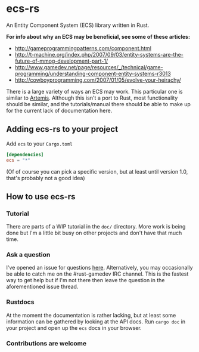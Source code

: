 ecs-rs
======
An Entity Component System (ECS) library written in Rust.

**For info about why an ECS may be beneficial, see some of these articles:**

- http://gameprogrammingpatterns.com/component.html
- http://t-machine.org/index.php/2007/09/03/entity-systems-are-the-future-of-mmog-development-part-1/
- http://www.gamedev.net/page/resources/_/technical/game-programming/understanding-component-entity-systems-r3013
- http://cowboyprogramming.com/2007/01/05/evolve-your-heirachy/

There is a large variety of ways an ECS may work. This particular one is similar to
[Artemis](http://gamadu.com/artemis/).
Although this isn't a port to Rust, most functionality should be similar, and the
tutorials/manual there should be able to make up for the current lack of documentation here.

## Adding ecs-rs to your project
Add `ecs` to your `Cargo.toml`
```toml
[dependencies]
ecs = "*"
```
(Of of course you can pick a specific version, but at least until version 1.0, that's probably not a good idea)

## How to use ecs-rs
### Tutorial
There are parts of a WIP tutorial in the `doc/` directory. More work is being done but I'm a little bit busy on other projects and don't have that much time.
### Ask a question
I've opened an issue for questions [here](https://github.com/HeroesGrave/ecs-rs/issues/13).
Alternatively, you may occasionally be able to catch me on the #rust-gamedev IRC channel. This is the fastest way to get help but if I'm not there then leave the question in the aforementioned issue thread.
### Rustdocs
At the moment the documentation is rather lacking, but at least some information can be gathered by looking at the API docs. Run `cargo doc` in your project and open up the `ecs` docs in your browser.

### Contributions are welcome
